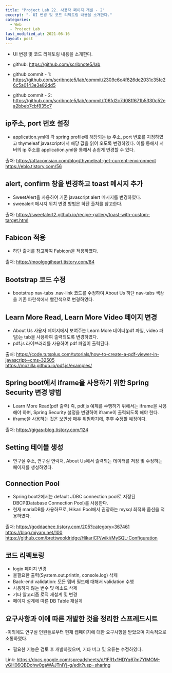 ```yaml
---
title: "Project Lab 22. 사용자 페이지 개발 - 2"
excerpt: "- UI 변경 및 코드 리펙토링 내용을 소개한다."
categories:
  - Web
  - Project Lab
last_modified_at: 2021-06-16
layout: post
---
```

- UI 변경 및 코드 리펙토링 내용을 소개한다.



- github: <https://github.com/scribnote5/lab><br>
- github commit - 1: <https://github.com/scribnote5/lab/commit/2309c6c4f826de2031c35fc26c5a0143e3e82dd5><br>
- github commit - 2: <https://github.com/scribnote5/lab/commit/f06fd2c7d08ff671b5330c52ea2bbeb7cbf835c7>



## ip주소, port 번호 설정
- application.yml에 각 spring profile에 해당되는 ip 주소, port 번호를 지정하였고 thymeleaf javascript에서 해당 값을 읽어 오도록 변경하였다. 이를 통해서 서버의 ip 주소를 application.yml을 통해서 손쉽게 변경할 수 있다. 

출처: <https://attacomsian.com/blog/thymeleaf-get-current-environment><br>
<https://eblo.tistory.com/56>



## alert, confirm 창을 변경하고 toast 메시지 추가
- SweetAlert을 사용하여 기존 javascript alert 메시지를 변경하였다. 
- sweealert 메시지 위치 변경 방법은 하단 출처를 참고한다. 

출처: <https://sweetalert2.github.io/recipe-gallery/toast-with-custom-target.html>



## Fabicon 적용
- 하단 출처를 참고하여 Fabicon을 적용하였다. 

출처: <https://moolgogiheart.tistory.com/84>



## Bootstrap 코드 수정
- bootstrap nav-tabs .nav-link 코드를 수정하여 About Us 하단 nav-tabs 색상을 기존 파란색에서 빨간색으로 변경하였다. 



## Learn More Read, Learn More Video 페이지 변경
- About Us 사용자 페이지에서 보여주는 Learn More 데이터(pdf 파일, video 파일)는 tab을 사용하여 출력되도록 변경하였다. 
- pdf.js 라이브러리를 사용하여 pdf 파일이 출력된다. 

출처: <https://code.tutsplus.com/tutorials/how-to-create-a-pdf-viewer-in-javascript--cms-32505><br>
<https://mozilla.github.io/pdf.js/examples/>



## Spring boot에서 iframe을 사용하기 위한 Spring Security 변경 방법 
- Learn More Read(pdf 출력) 즉, pdf.js 예제를 수행하기 위해서는 iframe을 사용해야 하며, Spring Security 설정을 변경하여 iframe이 출력되도록 해야 한다.
- iframe을 사용하는 것은 보안상 매우 위험하기에, 추후 수정할 예정이다.

출처: <https://gigas-blog.tistory.com/124>



## Setting 테이블 생성
- 연구실 주소, 연구실 연락처, About Us에서 출력되는 데이터를 저장 및 수정하는 페이지를 생성하였다.



## Connection Pool
- Spring boot2에서는 default JDBC connection pool로 지정된 DBCP(Database Connection Pool)를 사용한다. 
- 현재 mariaDB를 사용하므로, Hikari Pool에서 권장하는 mysql 최적화 옵션을 적용하였다. 

출처: <https://goddaehee.tistory.com/205?category=367461><br>
<https://blog.miyam.net/100><br>
<https://github.com/brettwooldridge/HikariCP/wiki/MySQL-Configuration>



## 코드 리펙토링
- login 페이지 변경
- 불필요한 출력(System.out.println, console.log) 삭제
- Back-end validation: 모든 멤버 필드에 대해서 validation 수행
- 사용하지 않는 변수 및 메소드 삭제
- 기타 알고리즘 로직 재설계 및 변경
- 페이지 설계에 따른 DB Table 재설계



## 요구사항과 이에 따른 개발한 것을 정리한 스프레드시트
-이외에도 연구실 인원들로부터 현재 웹페이지에 대한 요구사항을 받았으며 지속적으로 소통하였다. 
- 필요한 기능은 검토 후 개발하였으며, 기타 버그 및 오류는 수정하였다. 

Link: <https://docs.google.com/spreadsheets/d/1FR1x1HDYq67m7YIMOM-yGH06QBDohw0gaWAJTnIYj-g/edit?usp=sharing>
